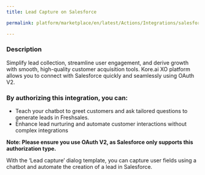 ```yaml
---
title: Lead Capture on Salesforce

permalink: platform/marketplace/en/latest/Actions/Integrations/salesforce_leadCapture

---
```


### Description

Simplify lead collection, streamline user engagement, and derive growth with smooth, high-quality customer acquisition tools. Kore.ai XO platform allows you to connect with Salesforce quickly and seamlessly using OAuth V2.

### By authorizing this integration, you can:
- Teach your chatbot to greet customers and ask tailored questions to generate leads in Freshsales. 
- Enhance lead nurturing and automate customer interactions without complex integrations

**Note: Please ensure you use OAuth V2, as Salesforce only supports this authorization type.**

With the ‘Lead capture’ dialog template, you can capture user fields using a chatbot and automate the creation of a lead in Salesforce.
